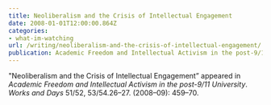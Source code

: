 ```yaml
---
title: Neoliberalism and the Crisis of Intellectual Engagement
date: 2008-01-01T12:00:00.864Z
categories: 
- what-im-watching
url: /writing/neoliberalism-and-the-crisis-of-intellectual-engagement/
publication: Academic Freedom and Intellectual Activism in the post-9/11 University
---
```

"Neoliberalism and the Crisis of Intellectual Engagement” appeared in <em>Academic Freedom and Intellectual Activism in the post-9/11 University</em>. <em>Works and Days</em> 51/52, 53/54.26–27. (2008–09): 459–70.
